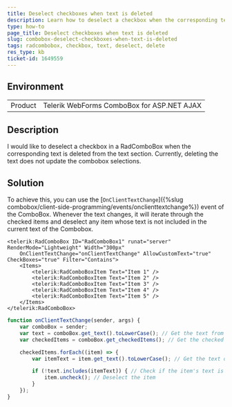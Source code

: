 ```yaml
---
title: Deselect checkboxes when text is deleted
description: Learn how to deselect a checkbox when the corresponding text is deleted from the text section.
type: how-to
page_title: Deselect checkboxes when text is deleted
slug: combobox-deselect-checkboxes-when-text-is-deleted
tags: radcombobox, checkbox, text, deselect, delete
res_type: kb
ticket-id: 1649559
---
```


## Environment

<table>
	<tbody>
		<tr>
			<td>Product</td>
			<td>Telerik WebForms ComboBox for ASP.NET AJAX</td>
		</tr>
	</tbody>
</table>

## Description

I would like to deselect a checkbox in a RadComboBox when the corresponding text is deleted from the text section. Currently, deleting the text does not update the combobox selections.

## Solution

To achieve this, you can use the [`OnClientTextChange`]({%slug combobox/client-side-programming/events/onclienttextchange%})  event of the ComboBox. Whenever the text changes,   it will iterate through the checked items and deselect any item whose text is not included in the current text of the Combobox.

````ASP.NET
<telerik:RadComboBox ID="RadComboBox1" runat="server" RenderMode="Lightweight" Width="300px"
    OnClientTextChange="onClientTextChange" AllowCustomText="true" CheckBoxes="true" Filter="Contains">
    <Items>
        <telerik:RadComboBoxItem Text="Item 1" />
        <telerik:RadComboBoxItem Text="Item 2" />
        <telerik:RadComboBoxItem Text="Item 3" />
        <telerik:RadComboBoxItem Text="Item 4" />
        <telerik:RadComboBoxItem Text="Item 5" />
    </Items>
</telerik:RadComboBox>
````

````JavaScript
function onClientTextChange(sender, args) {
    var comboBox = sender;
    var text = comboBox.get_text().toLowerCase(); // Get the text from the input and convert it to lowercase
    var checkedItems = comboBox.get_checkedItems(); // Get the checked items

    checkedItems.forEach((item) => {
        var itemText = item.get_text().toLowerCase(); // Get the text of each checked item and convert it to lowercase

        if (!text.includes(itemText)) { // Check if the item's text is not included in the current text of the combobox
            item.uncheck(); // Deselect the item
        }
    });
}
````


   
